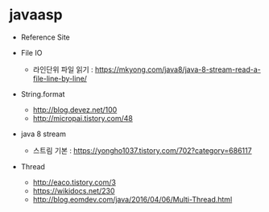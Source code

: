 # javaasp

* Reference Site

- File IO
  - 라인단위 파일 읽기 : https://mkyong.com/java8/java-8-stream-read-a-file-line-by-line/

- String.format
  - http://blog.devez.net/100
  - http://micropai.tistory.com/48

- java 8 stream
  - 스트림 기본 : https://yongho1037.tistory.com/702?category=686117
  
  
- Thread
  - http://eaco.tistory.com/3
  - https://wikidocs.net/230
  - http://blog.eomdev.com/java/2016/04/06/Multi-Thread.html
